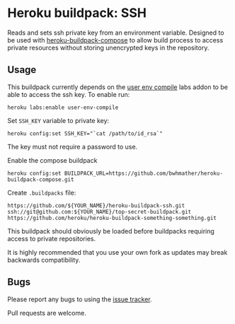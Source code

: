 
Heroku buildpack: SSH
=====================

Reads and sets ssh private key from an environment variable.  Designed to be used with [heroku-buildpack-compose](https://github.com/bwhmather/heroku-buildpack-compose) to allow build process to access private resources without storing unencrypted keys in the repository.


Usage
-----

This buildpack currently depends on the [user env compile](https://devcenter.heroku.com/articles/labs-user-env-compile) labs addon to be able to access the ssh key.  To enable run:

    heroku labs:enable user-env-compile

Set `SSH_KEY` variable to private key:

    heroku config:set SSH_KEY="`cat /path/to/id_rsa`"

The key must not require a password to use.

Enable the compose buildpack

    heroku config:set BUILDPACK_URL=https://github.com/bwhmather/heroku-buildpack-compose.git

Create `.buildpacks` file:

    https://github.com/${YOUR_NAME}/heroku-buildpack-ssh.git
    ssh://git@github.com:${YOUR_NAME}/top-secret-buildpack.git
    https://github.com/heroku/heroku-buildpack-something-something.git

This buildpack should obviously be loaded before buildpacks requiring access to private repositories.

It is highly recommended that you use your own fork as updates may break backwards compatibility.

Bugs
----

Please report any bugs to using the [issue tracker](https://github.com/bwhmather/heroku-buildpack-ssh/issues).

Pull requests are welcome.


